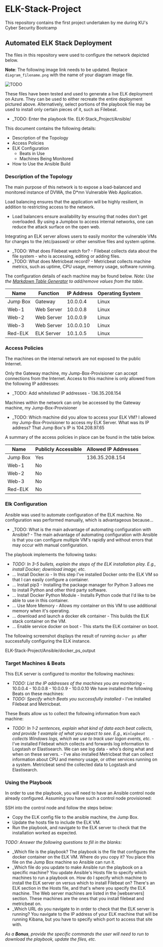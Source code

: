 # ELK-Stack-Project
This repository contains the first project undertaken by me during KU's Cyber Security Bootcamp
## Automated ELK Stack Deployment

The files in this repository were used to configure the network depicted below.

**Note**: The following image link needs to be updated. Replace `diagram_filename.png` with the name of your diagram image file.  

![TODO](ELK-Stack-Project/Diagrams/v_net_diagram.png)

These files have been tested and used to generate a live ELK deployment on Azure. They can be used to either recreate the entire deployment pictured above. Alternatively, 
select portions of the playbook file may be used to install only certain pieces of it, such as Filebeat.

  - _TODO: Enter the playbook file. ELK-Stack_Project/Ansible/

This document contains the following details:
- Description of the Topology
- Access Policies
- ELK Configuration
  - Beats in Use
  - Machines Being Monitored
- How to Use the Ansible Build

### Description of the Topology

The main purpose of this network is to expose a load-balanced and monitored instance of DVWA, the D*mn Vulnerable Web Application.

Load balancing ensures that the application will be highly resilient, in addition to restricting access to the network.
- Load balancers ensure availability by ensuring that nodes don't get overloaded. By using a Jumpbox to access internal networks, one can reduce the attack surface on the 
open web.

Integrating an ELK server allows users to easily monitor the vulnerable VMs for changes to the /etc/passwd/ or other sensitive files and system uptime.
- _TODO: What does Filebeat watch for? - Filebeat collects data about the file system - who is accessing, editing or adding files.
- _TODO: What does Metricbeat record? - Metricbeat collects machine metrics, such as uptime, CPU usage, memory usage, software running.

The configuration details of each machine may be found below.
_Note: Use the [Markdown Table Generator](http://www.tablesgenerator.com/markdown_tables) to add/remove values from the table_.

| Name     | Function | IP Address | Operating System |
|----------|----------|------------|------------------|
| Jump Box | Gateway  | 10.0.0.4   | Linux            |
| Web-1    |Web Server| 10.0.0.8   | Linux            |
| Web-2    |Web Server| 10.0.0.9   | Linux            |
| Web-3    |Web Server| 10.0.0.10  | Linux            |
| Red-ELK  |ELK Server| 10.1.0.5   | Linux            |   
### Access Policies

The machines on the internal network are not exposed to the public Internet. 

Only the Gateway machine, my Jump-Box-Provisioner can accept connections from the Internet. Access to this machine is only allowed from the following IP addresses:
- _TODO: Add whitelisted IP addresses - 136.35.208.154

Machines within the network can only be accessed by the Gateway machine, my Jump-Box-Provisioner
- _TODO: Which machine did you allow to access your ELK VM? I allowed my Jump-Box-Provisioner to access my ELK Server. What was its IP address? That Jump Box's IP is 
104.208.97.65

A summary of the access policies in place can be found in the table below.

| Name     | Publicly Accessible | Allowed IP Addresses |
|----------|---------------------|----------------------|
| Jump Box | Yes                 | 136.35.208.154       |
| Web-1    | No                  |                      |
| Web-2    | No                  |                      |
| Web-3    | No                  |                      |
| Red-ELK  | No                  |                      |

### Elk Configuration

Ansible was used to automate configuration of the ELK machine. No configuration was performed manually, which is advantageous because...
- _TODO: What is the main advantage of automating configuration with Ansible? - The main advantage of automating configuration with Ansible is that you can configure 
multiple VM's rapidly and without errors that may occur with manual configuration. 

The playbook implements the following tasks:
- _TODO: In 3-5 bullets, explain the steps of the ELK installation play. E.g., install Docker; download image; etc._
- ... Install Docker.io - In this step I've installed Docker onto the ELK VM so that I can easily configure a container.
- ... Install pip3 - Installing the package manager for Python 3 allows me to install Python and other third party software.
- ... Install Docker Python Module - Installs Python code that I'd like to be able to use in this container.
- ... Use More Memory - Allows my container on this VM to use additional memory when it's operating. 
- ... download and launch a docker elk container - This builds the ELK stack container on the VM.
- ... Enable service docker on boot - This starts the ELK container on boot.

The following screenshot displays the result of running `docker ps` after successfully configuring the ELK instance.

ELK-Stack-Project/Ansible/docker_ps_output

### Target Machines & Beats
This ELK server is configured to monitor the following machines:
- _TODO: List the IP addresses of the machines you are monitoring_
       - 10.0.0.4
       - 10.0.0.8
       - 10.0.0.9
       - 10.0.0.10
We have installed the following Beats on these machines:
- _TODO: Specify which Beats you successfully installed_
       - I've installed Filebeat and Metricbeat. 

These Beats allow us to collect the following information from each machine:
- _TODO: In 1-2 sentences, explain what kind of data each beat collects, and provide 1 example of what you expect to see. E.g., `Winlogbeat` collects Windows logs, which we 
use to track user logon events, etc._
       - I've installed Filebeat which collects and forwards log information to Logstash or Elastisearch. We can see log data - who's doing what and when on these servers.
       - I've also installed Metricbeat that can collect information about CPU and memory usage, or other services running on a system. Metricbeat send the collected data 
to Logstash and Elastisearch.

### Using the Playbook
In order to use the playbook, you will need to have an Ansible control node already configured. Assuming you have such a control node provisioned: 

SSH into the control node and follow the steps below:
- Copy the ELK config file to the ansible machine, the Jump Box.
- Update the hosts file to include the ELK VM.
- Run the playbook, and navigate to the ELK server to check that the installation worked as expected.

_TODO: Answer the following questions to fill in the blanks:_
- _Which file is the playbook? The playbook is the file that configures the docker container on the ELK VM. Where do you copy it? You place this file on the Jump Box 
machine so Ansible can run it. 
- _Which file do you update to make Ansible run the playbook on a specific machine? You update Ansible's Hosts file to specify which machines to run a playbook on.  How do 
I specify which machine to install the ELK server on versus which to install 
Filebeat on? There's an ELK section in the Hosts file, and that's where you specify the ELK machine. The Web server machines are listed in the [webservers] section. These 
machines are the ones that you install filebeat and metricbeat on. 
- _Which URL do you navigate to in order to check that the ELK server is running? You navigate to the IP address of your ELK machine that will be running Kibana, but you 
have to specify which port to access that site with. 

_As a **Bonus**, provide the specific commands the user will need to run to download the playbook, update the files, etc._

